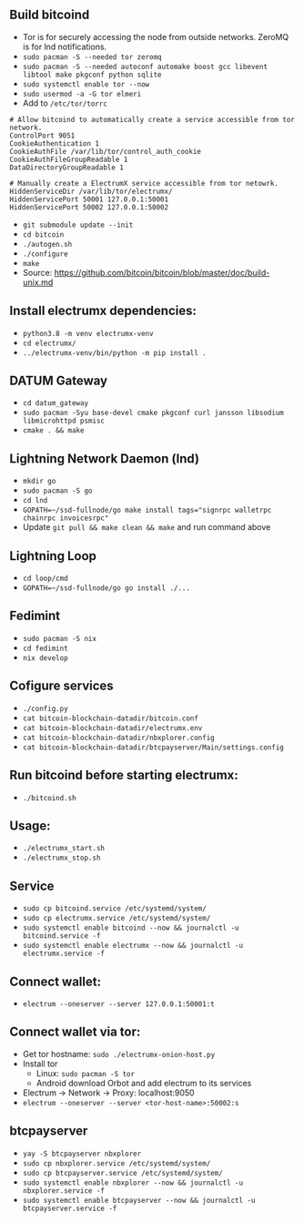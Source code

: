 
## Build bitcoind
* Tor is for securely accessing the node from outside networks. ZeroMQ is for lnd notifications.
* `sudo pacman -S --needed tor zeromq`
* `sudo pacman -S --needed autoconf automake boost gcc libevent libtool make pkgconf python sqlite`
* `sudo systemctl enable tor --now`
* `sudo usermod -a -G tor elmeri`
* Add to `/etc/tor/torrc`
```
# Allow bitcoind to automatically create a service accessible from tor network.
ControlPort 9051
CookieAuthentication 1
CookieAuthFile /var/lib/tor/control_auth_cookie
CookieAuthFileGroupReadable 1
DataDirectoryGroupReadable 1

# Manually create a ElectrumX service accessible from tor netowrk.
HiddenServiceDir /var/lib/tor/electrumx/
HiddenServicePort 50001 127.0.0.1:50001
HiddenServicePort 50002 127.0.0.1:50002
```
* `git submodule update --init`
* `cd bitcoin`
* `./autogen.sh`
* `./configure`
* `make`
* Source: https://github.com/bitcoin/bitcoin/blob/master/doc/build-unix.md

## Install electrumx dependencies:
* `python3.8 -m venv electrumx-venv`
* `cd electrumx/`
* `../electrumx-venv/bin/python -m pip install .`


## DATUM Gateway
* `cd datum_gateway`
* `sudo pacman -Syu base-devel cmake pkgconf curl jansson libsodium libmicrohttpd psmisc`
* `cmake . && make`


## Lightning Network Daemon (lnd)
* `mkdir go`
* `sudo pacman -S go`
* `cd lnd`
* `GOPATH=~/ssd-fullnode/go make install tags="signrpc walletrpc chainrpc invoicesrpc"`
* Update `git pull && make clean && make` and run command above

## Lightning Loop
* `cd loop/cmd`
* `GOPATH=~/ssd-fullnode/go go install ./...`

## Fedimint
* `sudo pacman -S nix`
* `cd fedimint`
* `nix develop`

## Cofigure services
* `./config.py`
* `cat bitcoin-blockchain-datadir/bitcoin.conf`
* `cat bitcoin-blockchain-datadir/electrumx.env`
* `cat bitcoin-blockchain-datadir/nbxplorer.config`
* `cat bitcoin-blockchain-datadir/btcpayserver/Main/settings.config`

## Run bitcoind before starting electrumx:
* `./bitcoind.sh`

## Usage:
* `./electrumx_start.sh`
* `./electrumx_stop.sh`

## Service
* `sudo cp bitcoind.service /etc/systemd/system/`
* `sudo cp electrumx.service /etc/systemd/system/`
* `sudo systemctl enable bitcoind --now && journalctl -u bitcoind.service -f`
* `sudo systemctl enable electrumx --now && journalctl -u electrumx.service -f`

## Connect wallet:
* `electrum --oneserver --server 127.0.0.1:50001:t`

## Connect wallet via tor:
* Get tor hostname: `sudo ./electrumx-onion-host.py`
* Install tor
    * Linux: `sudo pacman -S tor`
    * Android download Orbot and add electrum to its services
* Electrum -> Network -> Proxy: localhost:9050
* `electrum --oneserver --server <tor-host-name>:50002:s`

## btcpayserver
* `yay -S btcpayserver nbxplorer`
* `sudo cp nbxplorer.service /etc/systemd/system/`
* `sudo cp btcpayserver.service /etc/systemd/system/`
* `sudo systemctl enable nbxplorer --now && journalctl -u nbxplorer.service -f`
* `sudo systemctl enable btcpayserver --now && journalctl -u btcpayserver.service -f`
